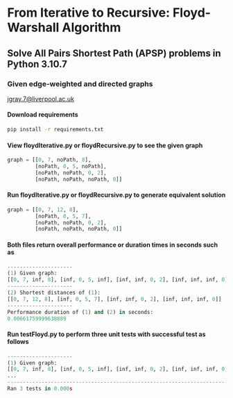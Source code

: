 # From Iterative to Recursive:  Floyd-Warshall Algorithm 

## Solve All Pairs Shortest Path (APSP) problems in Python 3.10.7

### Given edge-weighted and directed graphs

<jgray.7@liverpool.ac.uk>

#### Download requirements

```bash
pip install -r requirements.txt
```
#### View floydIterative.py or floydRecursive.py to see the given graph

```python
graph = [[0, 7, noPath, 8],
         [noPath, 0, 5, noPath],
         [noPath, noPath, 0, 2],
         [noPath, noPath, noPath, 0]]
```
#### Run floydIterative.py or floydRecursive.py to generate equivalent solution

```python
graph = [[0, 7, 12, 8],
         [noPath, 0, 5, 7],
         [noPath, noPath, 0, 2],
         [noPath, noPath, noPath, 0]]
```
#### Both files return overall performance or duration times in seconds such as

```python
---------------------
(1) Given graph:
[[0, 7, inf, 8], [inf, 0, 5, inf], [inf, inf, 0, 2], [inf, inf, inf, 0]]
---------------------
(2) Shortest distances of (1):
[[0, 7, 12, 8], [inf, 0, 5, 7], [inf, inf, 0, 2], [inf, inf, inf, 0]]
---------------------
Performance duration of (1) and (2) in seconds:
0.00661759999638889
```
#### Run testFloyd.py to perform three unit tests with successful test as follows

```python
---------------------
(1) Given graph:
[[0, 7, inf, 8], [inf, 0, 5, inf], [inf, inf, 0, 2], [inf, inf, inf, 0]]
...
----------------------------------------------------------------------
Ran 3 tests in 0.000s
```